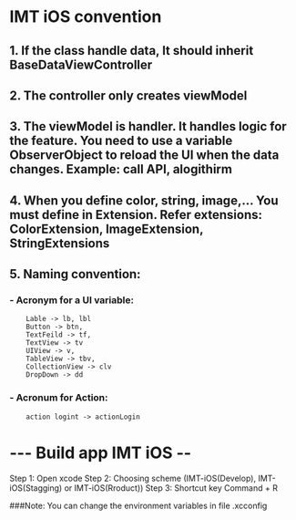 #  IMT iOS convention
## 1. If the class handle data, It should inherit BaseDataViewController
## 2. The controller only creates viewModel
## 3. The viewModel is handler. It handles logic for the feature. You need to use a variable ObserverObject to reload the UI when the data changes. Example: call API, alogithirm
## 4. When you define color, string, image,... You must define in Extension. Refer extensions: ColorExtension, ImageExtension, StringExtensions
## 5. Naming convention:
### - Acronym for a UI variable: 
        Lable -> lb, lbl
        Button -> btn, 
        TextFeild -> tf, 
        TextView -> tv
        UIView -> v, 
        TableView -> tbv, 
        CollectionView -> clv
        DropDown -> dd
### - Acronum for Action:
        action logint -> actionLogin
        
# --- Build app IMT iOS --
Step 1: Open xcode 
Step 2: Choosing scheme (IMT-iOS(Develop), IMT-iOS(Stagging) or IMT-iOS(Rroduct))
Step 3: Shortcut key Command + R

###Note: You can change the environment variables in file .xcconfig
    
    
